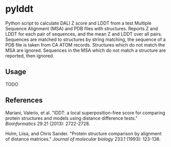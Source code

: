 # pylddt

Python script to calculate DALI Z score and LDDT from a test Multiple Sequence Alignment (MSA) and PDB files with structures. 
Reports Z and LDDT for each pair of sequences, and the mean Z and LDDT over all pairs. Sequences are matched to structures by
string matching, the sequence of a PDB file is taken from CA ATOM records. Structures which do not match the MSA are
ignored. Sequences in the MSA which do not match a structure are reported, then ignored.

## Usage 

TODO

## References

Mariani, Valerio, et al. "lDDT: a local superposition-free score for comparing protein structures and models using distance difference tests." <i>Bioinformatics</i> 29.21 (2013): 2722-2728.

Holm, Liisa, and Chris Sander. "Protein structure comparison by alignment of distance matrices." <i>Journal of molecular biology</i> 233.1 (1993): 123-138.

